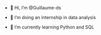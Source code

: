 - 👋 Hi, I’m @Guillaume-ds

- 👀 I’m doing an internship in data analysis 

- 🌱 I’m currently learning Python and SQL

<!---
Guillaume-ds/Guillaume-ds is a ✨ special ✨ repository because its `README.md` (this file) appears on your GitHub profile.
You can click the Preview link to take a look at your changes.
--->
